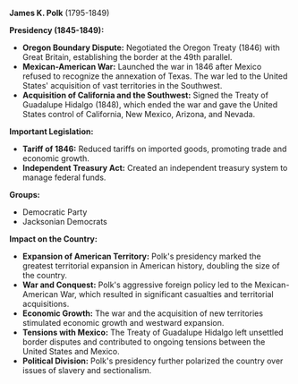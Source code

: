 **James K. Polk** (1795-1849)

**Presidency (1845-1849):**

* **Oregon Boundary Dispute:** Negotiated the Oregon Treaty (1846) with Great Britain, establishing the border at the 49th parallel.
* **Mexican-American War:** Launched the war in 1846 after Mexico refused to recognize the annexation of Texas. The war led to the United States' acquisition of vast territories in the Southwest.
* **Acquisition of California and the Southwest:** Signed the Treaty of Guadalupe Hidalgo (1848), which ended the war and gave the United States control of California, New Mexico, Arizona, and Nevada.

**Important Legislation:**

* **Tariff of 1846:** Reduced tariffs on imported goods, promoting trade and economic growth.
* **Independent Treasury Act:** Created an independent treasury system to manage federal funds.

**Groups:**

* Democratic Party
* Jacksonian Democrats

**Impact on the Country:**

* **Expansion of American Territory:** Polk's presidency marked the greatest territorial expansion in American history, doubling the size of the country.
* **War and Conquest:** Polk's aggressive foreign policy led to the Mexican-American War, which resulted in significant casualties and territorial acquisitions.
* **Economic Growth:** The war and the acquisition of new territories stimulated economic growth and westward expansion.
* **Tensions with Mexico:** The Treaty of Guadalupe Hidalgo left unsettled border disputes and contributed to ongoing tensions between the United States and Mexico.
* **Political Division:** Polk's presidency further polarized the country over issues of slavery and sectionalism.